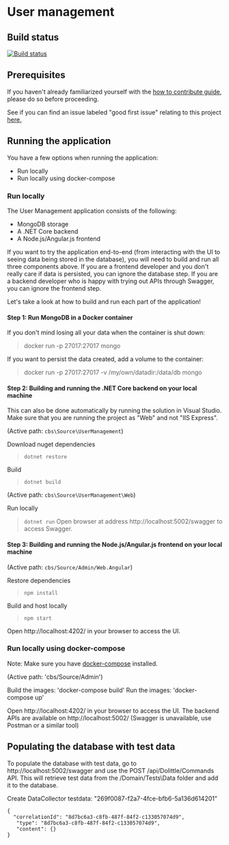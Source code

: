# User management

## Build status
[![Build status](https://cbsrc.visualstudio.com/cbs/_apis/build/status/User%20Management%20CI)](https://cbsrc.visualstudio.com/cbs/_build/latest?definitionId=3)

## Prerequisites

If you haven't already familiarized yourself with the [how to contribute guide](https://github.com/IFRCGo/cbs/wiki/How-to-contribute), please do so before proceeding. 

See if you can find an issue labeled "good first issue" relating to this project [here.](https://github.com/IFRCGo/cbs/issues?utf8=%E2%9C%93&q=is%3Aopen+label%3A%22good+first+issue%22+project%3AIFRCGo%2Fcbs%2F2+)

## Running the application

You have a few options when running the application: 
- Run locally
- Run locally using docker-compose

### Run locally

The User Management application consists of the following: 
- MongoDB storage
- A .NET Core backend
- A Node.js/Angular.js frontend

If you want to try the application end-to-end (from interacting with the UI to seeing data being stored in the database), you will need to build and run all three components above. If you are a frontend developer and you don't really care if data is persisted, you can ignore the database step. If you are a backend developer who is happy with trying out APIs through Swagger, you can ignore the frontend step.

Let's take a look at how to build and run each part of the application! 


#### Step 1: Run MongoDB in a Docker container

If you don't mind losing all your data when the container is shut down: 
> docker run -p 27017:27017 mongo

If you want to persist the data created, add a volume to the container:
> docker run -p 27017:27017 -v /my/own/datadir:/data/db mongo

#### Step 2: Building and running the .NET Core backend on your local machine

This can also be done automatically by running the solution in Visual Studio. Make sure that you are running the project as "Web" and not "IIS Express".

(Active path: `cbs\Source\UserManagement`)

Download nuget dependencies
> `dotnet restore`

Build
> `dotnet build`   

(Active path: `cbs\Source\UserManagement\Web`)  

Run locally
> `dotnet run`
Open browser at address http://localhost:5002/swagger to access Swagger.

#### Step 3: Building and running the Node.js/Angular.js frontend on your local machine

(Active path: `cbs/Source/Admin/Web.Angular`)

Restore dependencies
> `npm install`

Build and host locally
> `npm start`

Open http://localhost:4202/ in your browser to access the UI. 

### Run locally using docker-compose

Note: Make sure you have [docker-compose](https://docs.docker.com/compose/) installed.

(Active path: 'cbs/Source/Admin')

Build the images: 'docker-compose build'
Run the images: 'docker-compose up'

Open http://localhost:4202/ in your browser to access the UI. 
The backend APIs are available on http://localhost:5002/ (Swagger is unavailable, use Postman or a similar tool)

## Populating the database with test data

To populate the database with test data, go to http://localhost:5002/swagger and use the POST /api/Dolittle/Commands API. This will retrieve test data from the /Domain/Tests\Data folder and add it to the database. 

Create DataCollector testdata: "269f0087-f2a7-4fce-bfb6-5a136d614201"
```
{
  "correlationId": "8d7bc6a3-c8fb-487f-84f2-c133057074d9", 
   "type": "8d7bc6a3-c8fb-487f-84f2-c133057074d9",
   "content": {}
}
```
